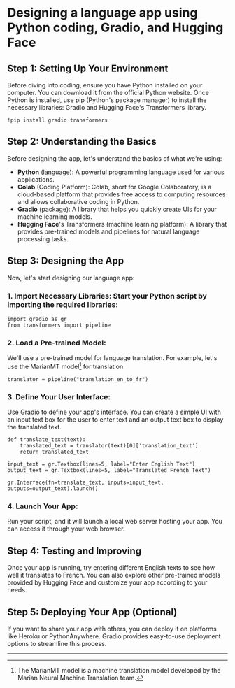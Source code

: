 # Designing a language app using Python coding, Gradio, and Hugging Face


## Step 1: Setting Up Your Environment

Before diving into coding, ensure you have Python installed on your computer. You can download it from the official Python website. Once Python is installed, use pip (Python's package manager) to install the necessary libraries: Gradio and Hugging Face's Transformers library.

```
!pip install gradio transformers
```

## Step 2: Understanding the Basics
Before designing the app, let's understand the basics of what we're using:

+ **Python** (language): A powerful programming language used for various applications.
+ **Colab** (Coding Platform): Colab, short for Google Colaboratory, is a cloud-based platform that provides free access to computing resources and allows collaborative coding in Python.
+ **Gradio** (package): A library that helps you quickly create UIs for your machine learning models.
+ **Hugging Face**'s Transformers (machine learning platform): A library that provides pre-trained models and pipelines for natural language processing tasks.

## Step 3: Designing the App
Now, let's start designing our language app:

### 1. Import Necessary Libraries: Start your Python script by importing the required libraries:

```
import gradio as gr
from transformers import pipeline
```

### 2. Load a Pre-trained Model: 
We'll use a pre-trained model for language translation. For example, let's use the MarianMT model[^1] for translation.

```
translator = pipeline("translation_en_to_fr")
```

### 3. Define Your User Interface: 
Use Gradio to define your app's interface. You can create a simple UI with an input text box for the user to enter text and an output text box to display the translated text.

```
def translate_text(text):
    translated_text = translator(text)[0]['translation_text']
    return translated_text

input_text = gr.Textbox(lines=5, label="Enter English Text")
output_text = gr.Textbox(lines=5, label="Translated French Text")

gr.Interface(fn=translate_text, inputs=input_text, outputs=output_text).launch()
```

### 4. Launch Your App: 

Run your script, and it will launch a local web server hosting your app. You can access it through your web browser.

## Step 4: Testing and Improving
Once your app is running, try entering different English texts to see how well it translates to French. You can also explore other pre-trained models provided by Hugging Face and customize your app according to your needs.

## Step 5: Deploying Your App (Optional)
If you want to share your app with others, you can deploy it on platforms like Heroku or PythonAnywhere. Gradio provides easy-to-use deployment options to streamline this process.

---
[^1]: The MarianMT model is a machine translation model developed by the Marian Neural Machine Translation team. 









